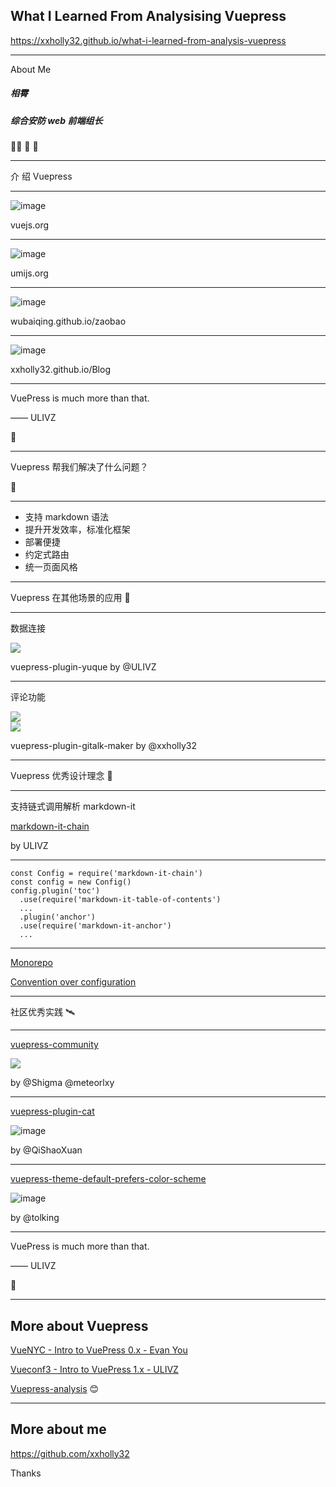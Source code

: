 <!-- title: what-i-learned-from-analysis-vuepress-->

## What I Learned From Analysising Vuepress

<comment>https://xxholly32.github.io/what-i-learned-from-analysis-vuepress</comment>

---

<top>About Me</top>

##### 相霄

##### 综合安防 web 前端组长

<comment>👨‍💻 🏸 🎦</comment>

---

介 绍 Vuepress

---

![image](https://user-images.githubusercontent.com/6063358/67189103-33ff2200-f420-11e9-97ee-3dafc9aab3cc.png)

<comment>vuejs.org</comment>

---

![image](https://user-images.githubusercontent.com/6063358/67188596-3745de00-f41f-11e9-817a-66467068c54d.png)

<comment>umijs.org</comment>

---

![image](https://user-images.githubusercontent.com/6063358/67188456-f51c9c80-f41e-11e9-9f71-d12c8afd8322.png)

<comment>wubaiqing.github.io/zaobao</comment>

---

![image](https://user-images.githubusercontent.com/6063358/67397521-db748400-f5db-11e9-82b3-ddc951e3da84.png)

<comment>xxholly32.github.io/Blog</comment>

---

VuePress is much more than that.

—— ULIVZ

🤔

---

Vuepress 帮我们解决了什么问题？

🤔

---

- 支持 markdown 语法
- 提升开发效率，标准化框架
- 部署便捷
- 约定式路由
- 统一页面风格

---

Vuepress 在其他场景的应用 👷‍

---

数据连接

<div class="flex-row-box">
    <img src="https://user-images.githubusercontent.com/6063358/67218275-b1df1f80-f458-11e9-9d9d-3706204fd964.png" />
</div>

<comment>vuepress-plugin-yuque by @ULIVZ</comment>

---

评论功能

<div class="flex-row-box">
  <div class="left">
    <img src="https://user-images.githubusercontent.com/6063358/67139114-db445380-f27e-11e9-97f2-15da456d3147.png" />
  </div>
  <div class="right">
    <img src="https://user-images.githubusercontent.com/6063358/67139468-23fe0b80-f283-11e9-93b0-72248fa87f5b.png" />
  </div>
</div>

<comment>vuepress-plugin-gitalk-maker by @xxholly32</comment>

---

Vuepress 优秀设计理念 🌈

---

支持链式调用解析 markdown-it

[markdown-it-chain](https://github.com/ulivz/markdown-it-chain)

<comment>by ULIVZ</comment>

---

```
const Config = require('markdown-it-chain')
const config = new Config()
config.plugin('toc')
  .use(require('markdown-it-table-of-contents')
  ...
  .plugin('anchor')
  .use(require('markdown-it-anchor')
  ...
```

---

[Monorepo](https://github.com/babel/babel/blob/master/doc/design/monorepo.md)

[Convention over configuration](https://v1.vuepress.vuejs.org/miscellaneous/design-concepts.html#convention-over-configuration)

---

社区优秀实践 🛰

---

[vuepress-community](https://vuepress.github.io/zh/)

![](https://user-images.githubusercontent.com/6063358/67254179-4758ce80-f4ae-11e9-96d0-89e963cf1e1f.png)

<comment>by @Shigma @meteorlxy</comment>

---

[vuepress-plugin-cat](https://github.com/QiShaoXuan/vuepress-plugin-cat)

![image](https://user-images.githubusercontent.com/6063358/67254271-cf3ed880-f4ae-11e9-871f-758c8e7f1854.png)

<comment>by @QiShaoXuan</comment>

---

[vuepress-theme-default-prefers-color-scheme](https://tolking.github.io/vuepress-theme-default-prefers-color-scheme/)

![image](https://user-images.githubusercontent.com/6063358/67254309-ef6e9780-f4ae-11e9-8d36-85abfe25a0c4.png)

<comment>by @tolking</comment>

---

VuePress is much more than that.

—— ULIVZ

🥳

---

## More about Vuepress

[VueNYC - Intro to VuePress 0.x - Evan You](https://www.youtube.com/watch?v=lIv1ItUzktc)

[Vueconf3 - Intro to VuePress 1.x - ULIVZ](https://ulivz.com/2019/06/09/intro-to-vuepress-1-x/#intro-to-vuepress-1-x)

[Vuepress-analysis](https://xxholly32.github.io/vuepress-analysis/) 😊

---

## More about me

https://github.com/xxholly32

Thanks
